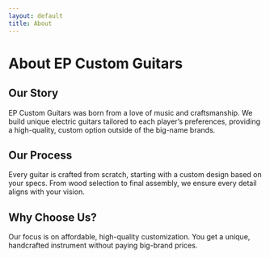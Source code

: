 ```yaml
---
layout: default
title: About
---
```


# About EP Custom Guitars

## Our Story
EP Custom Guitars was born from a love of music and craftsmanship. We build unique electric guitars tailored to each player’s preferences, providing a high-quality, custom option outside of the big-name brands.

## Our Process
Every guitar is crafted from scratch, starting with a custom design based on your specs. From wood selection to final assembly, we ensure every detail aligns with your vision.

## Why Choose Us?
Our focus is on affordable, high-quality customization. You get a unique, handcrafted instrument without paying big-brand prices.
